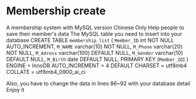 #   Membership create
A membership system with  MySQL version 
Chinese Only 
Help people to save their member's data 
The MySQL table you need to insert into your database
CREATE TABLE
    `membership_list` (
        `Member_ID` int NOT NULL AUTO_INCREMENT,
        `M_NAME` varchar(10) NOT NULL,
        `M_Phone` varchar(20) NOT NULL,
        `M_Adress` varchar(100) DEFAULT NULL,
        `M_Gender` varchar(10) DEFAULT NULL,
        `M_Birth` date DEFAULT NULL,
        PRIMARY KEY (`Member_ID`)
    ) ENGINE = InnoDB AUTO_INCREMENT = 4 DEFAULT CHARSET = utf8mb4 COLLATE = utf8mb4_0900_ai_ci

  Also, you have to change the data in lines 86~92 with your database detail 
  Enjoy it
